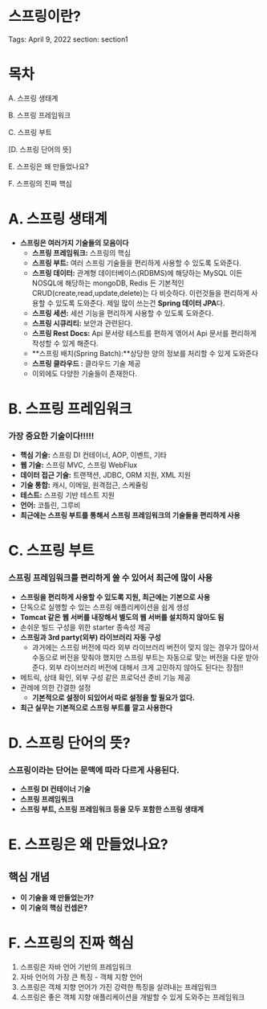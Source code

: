 # 스프링이란?

Tags: April 9, 2022
section: section1

# 목차

A. 스프링 생태계

B. 스프링 프레임워크

C. 스프링 부트

[D. 스프링 단어의 뜻]

E. 스프링은 왜 만들었나요?

F. 스프링의 진짜 핵심

# A. 스프링 생태계

- **스프링은 여러가지 기술들의 모음이다**
  - **스프링 프레임워크:** 스프링의 핵심
  - **스프링 부트:** 여러 스프링 기술들을 편리하게 사용할 수 있도록 도와준다.
  - **스프링 데이터:** 관계형 데이터베이스(RDBMS)에 해당하는 MySQL 이든 NOSQL에 해당하는 mongoDB, Redis 든 기본적인 CRUD(create,read,update,delete)는 다 비슷하다. 이런것들을 편리하게 사용할 수 있도록 도와준다. 제일 많이 쓰는건 **Spring 데이터 JPA**다.
  - **스프링 세션:** 세션 기능을 편리하게 사용할 수 있도록 도와준다.
  - **스프링 시큐리티:** 보안과 관련된다.
  - **스프링 Rest Docs:** Api 문서랑 테스트를 편하게 엮어서 Api 문서를 편리하게 작성할 수 있게 해준다.
  - **스프링 배치(Spring Batch):**상당한 양의 정보를 처리할 수 있게 도와준다
  - **스프링 클라우드 :** 클라우드 기술 제공
  - 이외에도 다양한 기술들이 존재한다.

# B. 스프링 프레임워크

### 가장 중요한 기술이다!!!!!

- **핵심 기술:** 스프링 DI 컨테이너, AOP, 이벤트, 기타
- **웹 기술:** 스프링 MVC, 스프링 WebFlux
- **데이터 접근 기술:** 트랜잭션, JDBC, ORM 지원, XML 지원
- **기술 통합:** 캐시, 이메일, 원격접근, 스케쥴링
- **테스트:** 스프링 기반 테스트 지원
- **언어:** 코틀린, 그루비
- **최근에는 스프링 부트를 통해서 스프링 프레임워크의 기술들을 편리하게 사용**

# C. 스프링 부트

### 스프링 프레임워크를 편리하게 쓸 수 있어서 최근에 많이 사용

- **스프링을 편리하게 사용할 수 있도록 지원, 최근에는 기본으로 사용**
- 단독으로 실행할 수 있는 스프링 애플리케이션을 쉽게 생성
- **Tomcat 같은 웹 서버를 내장해서 별도의 웹 서버를 설치하지 않아도 됨**
- 손쉬운 빌드 구성을 위한 starter 종속성 제공
- **스프링과 3rd party(외부) 라이브러리 자동 구성**
  - 과거에는 스프링 버전에 따라 외부 라이브러리 버전이 맞지 않는 경우가 많아서 수동으로 버전을 맞춰야 했지만 스프링 부트는 자동으로 맞는 버전을 다운 받아 준다. 외부 라이브러리 버전에 대해서 크게 고민하지 않아도 된다는 장점!!
- 메트릭, 상태 확인, 외부 구성 같은 프로덕션 준비 기능 제공
- 관례에 의한 간결한 설정
  - **기본적으로 설정이 되있어서 따로 설정을 할 필요가 없다.**
- **최근 실무는 기본적으로 스프링 부트를 깔고 사용한다**

# D. 스프링 단어의 뜻?

### 스프링이라는 단어는 문맥에 따라 다르게 사용된다.

- **스프링 DI 컨테이너 기술**
- **스프링 프레임워크**
- **스프링 부트, 스프링 프레임워크 등을 모두 포함한 스프링 생태계**

# E. 스프링은 왜 만들었나요?

## 핵심 개념

- **이 기술을 왜 만들었는가?**
- **이 기술의 핵심 컨셉은?**

# F. 스프링의 진짜 핵심

1. 스프링은 자바 언어 기반의 프레임워크
2. 자바 언어의 가장 큰 특징 - 객체 지향 언어
3. 스프링은 객체 지향 언어가 가진 강력한 특징을 살려내는 프레임워크
4. 스프링은 좋은 객체 지향 애플리케이션을 개발할 수 있게 도와주는 프레임워크
